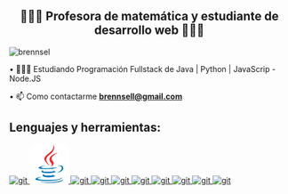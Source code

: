 
<h2 align="center">👩🏽‍🏫 Profesora de matemática y estudiante de desarrollo web 👩🏻‍💻</h2>

<p align="left"> <img src="https://komarev.com/ghpvc/?username=brennsel&label=Profile%20views&color=0e75b6&style=flat" alt="brennsel" /> </p>


• 👩🏻‍💻 Estudiando Programación Fullstack de Java | Python | JavaScrip - Node.JS

• 📫 Como contactarme **brennsell@gmail.com**


<h2 align="left">Lenguajes y herramientas:</h2>
<p align="left"> 
<a href="https://git-scm.com/" target="_blank" rel="noreferrer"> <img src="https://www.vectorlogo.zone/logos/git-scm/git-scm-icon.svg" alt="git" width="60" height="60"/> </a> 
<a href="https://www.java.com" target="_blank" rel="noreferrer"> <img src="https://raw.githubusercontent.com/devicons/devicon/master/icons/java/java-original.svg" alt="java" width="70" height="70"/> </a> 
<a href="https://www.python.org" target="_blank" rel="noreferrer"> <img src="https://upload.wikimedia.org/wikipedia/commons/thumb/c/c3/Python-logo-notext.svg/1869px-Python-logo-notext.svg.png" alt="git" width="60" height="60"/> </a> 
<a href="https://lenguajehtml.com/html" target="_blank" rel="noreferrer"> <img src="https://upload.wikimedia.org/wikipedia/commons/6/61/HTML5_logo_and_wordmark.svg" alt="git" width="70" height="70"/> </a>
<a href="https://developer.mozilla.org/es/docs/Web/CSS" target="_blank" rel="noreferrer"> <img src="https://upload.wikimedia.org/wikipedia/commons/d/d5/CSS3_logo_and_wordmark.svg" alt="git" width="70" height="70"/> </a> 
<a href="https://lenguajejs.com/javascript" target="_blank" rel="noreferrer"> <img src="https://upload.wikimedia.org/wikipedia/commons/9/99/Unofficial_JavaScript_logo_2.svg" alt="git" width="60" height="60"/> </a>
<a href="https://nodejs.org/es" target="_blank" rel="noreferrer"> <img src="https://upload.wikimedia.org/wikipedia/commons/d/d9/Node.js_logo.svg" alt="git" width="80" height="80"/> </a> 
<a href="https://www.mysql.com" target="_blank" rel="noreferrer"> <img src="https://1000logos.net/wp-content/uploads/2020/08/MySQL-Logo.png" alt="git" width="90" height="65"/> </a> 
<a href="https://jquery.com" target="_black" rel="noreferrer"> <img src="https://upload.wikimedia.org/wikipedia/commons/f/fd/JQuery-Logo.svg" alt="git" width="100" height="40"/> </a>
<a href="https://getbootstrap.com" target="_black" rel="noreferrer"> <img src="https://upload.wikimedia.org/wikipedia/commons/b/b2/Bootstrap_logo.svg" alt="git" width="60" height="50"/> </a>
